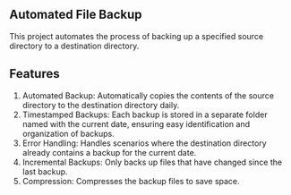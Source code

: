 ## Automated File Backup
This project automates the process of backing up a specified source directory to a destination directory.

## Features
1. Automated Backup: Automatically copies the contents of the source directory to the destination directory daily.
2. Timestamped Backups: Each backup is stored in a separate folder named with the current date, ensuring easy identification and organization of backups.
3. Error Handling: Handles scenarios where the destination directory already contains a backup for the current date.
4. Incremental Backups: Only backs up files that have changed since the last backup.
5. Compression: Compresses the backup files to save space.
